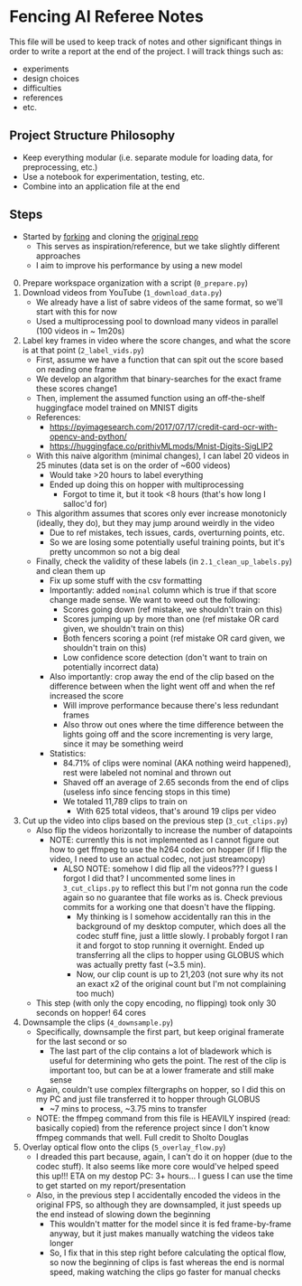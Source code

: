 # Fencing AI Referee Notes

This file will be used to keep track of notes and other significant things in order to write a report at the end of the project.
I will track things such as:
* experiments
* design choices
* difficulties
* references
* etc.

## Project Structure Philosophy
* Keep everything modular (i.e. separate module for loading data, for preprocessing, etc.)
* Use a notebook for experimentation, testing, etc.
* Combine into an application file at the end

## Steps
* Started by [forking](https://github.com/Nick0915/FencingAIRef) and cloning the [original repo](https://github.com/sholtodouglas/fencing-AI)
  * This serves as inspiration/reference, but we take slightly different approaches
  * I aim to improve his performance by using a new model

0) Prepare workspace organization with a script (`0_prepare.py`)
1) Download videos from YouTube (`1_download_data.py`)
    * We already have a list of sabre videos of the same format, so we'll start with this for now
    * Used a multiprocessing pool to download many videos in parallel (100 videos in ~ 1m20s)
2) Label key frames in video where the score changes, and what the score is at that point (`2_label_vids.py`)
    * First, assume we have a function that can spit out the score based on reading one frame
    * We develop an algorithm that binary-searches for the exact frame these scores change1
    * Then, implement the assumed function using an off-the-shelf huggingface model trained on MNIST digits
    * References:
      * https://pyimagesearch.com/2017/07/17/credit-card-ocr-with-opencv-and-python/
      * https://huggingface.co/prithivMLmods/Mnist-Digits-SigLIP2
    * With this naive algorithm (minimal changes), I can label 20 videos in 25 minutes (data set is on the order of ~600 videos)
      * Would take >20 hours to label everything
      * Ended up doing this on hopper with multiprocessing
        * Forgot to time it, but it took <8 hours (that's how long I salloc'd for)
    * This algorithm assumes that scores only ever increase monotonicly (ideally, they do), but they may jump around weirdly in the video
      * Due to ref mistakes, tech issues, cards, overturning points, etc.
      * So we are losing some potentially useful training points, but it's pretty uncommon so not a big deal
    * Finally, check the validity of these labels (in `2.1_clean_up_labels.py`) and clean them up
      * Fix up some stuff with the csv formatting
      * Importantly: added `nominal` column which is true if that score change made sense. We want to weed out the following:
        * Scores going down (ref mistake, we shouldn't train on this)
        * Scores jumping up by more than one (ref mistake OR card given, we shouldn't train on this)
        * Both fencers scoring a point (ref mistake OR card given, we shouldn't train on this)
        * Low confidence score detection (don't want to train on potentially incorrect data)
      * Also importantly: crop away the end of the clip based on the difference between when the light went off and when the ref increased the score
        * Will improve performance because there's less redundant frames
        * Also throw out ones where the time difference between the lights going off and the score incrementing is very large, since it may be something weird
      * Statistics:
        * 84.71% of clips were nominal (AKA nothing weird happened), rest were labeled not nominal and thrown out
        * Shaved off an average of 2.65 seconds from the end of clips (useless info since fencing stops in this time)
        * We totaled 11,789 clips to train on
          * With 625 total videos, that's around 19 clips per video
3) Cut up the video into clips based on the previous step (`3_cut_clips.py`)
    * Also flip the videos horizontally to increase the number of datapoints
      * NOTE: currently this is not implemented as I cannot figure out how to get ffmpeg to use the h264 codec on hopper (if I flip the video, I need to use an actual codec, not just streamcopy)
        * ALSO NOTE: somehow I did flip all the videos??? I guess I forgot I did that?
          I uncommented some lines in `3_cut_clips.py` to reflect this but I'm not gonna run the code again so no guarantee that file works as is. Check previous commits for a working one that doesn't have the flipping.
          * My thinking is I somehow accidentally ran this in the background of my desktop computer, which does all the codec stuff fine, just a little slowly. I probably forgot I ran it and forgot to stop running it overnight. Ended up transferring all the clips to hopper using GLOBUS which was actually pretty fast (~3.5 min).
          * Now, our clip count is up to 21,203 (not sure why its not an exact x2 of the original count but I'm not complaining too much)
    * This step (with only the copy encoding, no flipping) took only 30 seconds on hopper! 64 cores
4) Downsample the clips (`4_downsample.py`)
    * Specifically, downsample the first part, but keep original framerate for the last second or so
      * The last part of the clip contains a lot of bladework which is useful for determining who gets the point.
      The rest of the clip is important too, but can be at a lower framerate and still make sense
    * Again, couldn't use complex filtergraphs on hopper, so I did this on my PC and just file transferred it to hopper through GLOBUS
      * ~7 mins to process, ~3.75 mins to transfer
    * NOTE: the ffmpeg command from this file is HEAVILY inspired (read: basically copied) from the reference project since I don't know ffmpeg commands that well. Full credit to Sholto Douglas
5) Overlay optical flow onto the clips (`5_overlay_flow.py`)
    * I dreaded this part because, again, I can't do it on hopper (due to the codec stuff).
      It also seems like more core would've helped speed this up!!!
      ETA on my destop PC: 3+ hours... I guess I can use the time to get started on my report/presentation
    * Also, in the previous step I accidentally encoded the videos in the original FPS, so although they are downsampled, it just speeds up the end instead of slowing down the beginning
      * This wouldn't matter for the model since it is fed frame-by-frame anyway, but it just makes manually watching the videos take longer
      * So, I fix that in this step right before calculating the optical flow, so now the beginning of clips is fast whereas the end is normal speed, making watching the clips go faster for manual checks